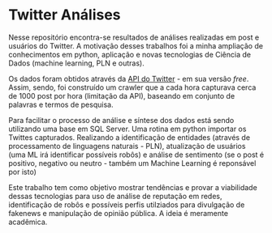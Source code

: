 # Twitter Análises

<p>
Nesse repositório encontra-se resultados de análises realizadas em post e usuários do Twitter. A motivação desses trabalhos foi a minha ampliação de conhecimentos em python, aplicação e novas tecnologias de Ciência de Dados (machine learning, PLN e outras).
</p>
<p>
Os dados foram obtidos através da  <a href='https://developer.twitter.com/en/docs/tweets/timelines/api-reference/get-statuses-user_timeline.html' target= '_blank'>API do Twitter</a> - em sua versão <i>free</i>. Assim, sendo, foi construído um crawler que a cada hora capturava cerca de 1000 post por hora (limitação da API), baseando em conjunto de palavras e termos de pesquisa.
</p>
<p>
Para facilitar o processo de análise e síntese dos dados está sendo utilizando uma base em SQL Server. Uma rotina em python importar os Twittes capturados. Realizando a identificação de entidades (através de processamento de linguagens naturais - PLN), atualização de usuários (uma ML irá identificar possíveis robôs) e análise de sentimento (se o post é positivo, negativo ou neutro - também um Machine Learning é reponsável por isto)
</p>

<p>
Este trabalho tem como objetivo mostrar tendências e provar a viabilidade dessas tecnologias para uso de análise de reputação em redes, identificação de robôs e possíveis perfis utilziados para divulgação de fakenews e manipulação de opinião pública. A ideia é meramente acadêmica.
</p>
